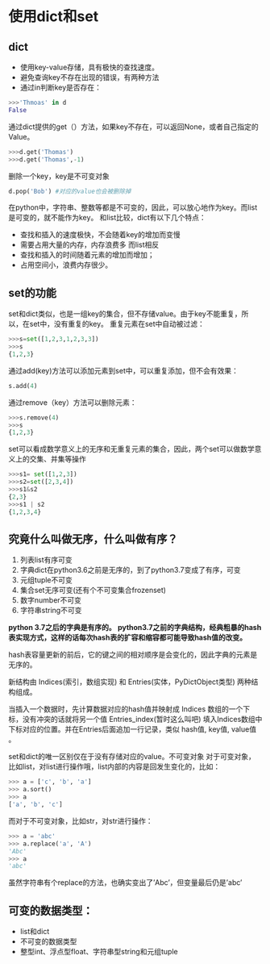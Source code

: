 # 使用dict和set

## dict
* 使用key-value存储，具有极快的查找速度。
* 避免查询key不存在出现的错误，有两种方法
* 通过in判断key是否存在：
```python
>>>'Thmoas' in d
False
```
通过dict提供的get（）方法，如果key不存在，可以返回None，或者自己指定的Value。
```python
>>>d.get('Thomas')
>>>d.get('Thomas',-1)
```
删除一个key，key是不可变对象
```python
d.pop('Bob') #对应的value也会被删除掉
```
在python中，字符串、整数等都是不可变的，因此，可以放心地作为key。而list是可变的，就不能作为key。
和list比较，dict有以下几个特点：
* 查找和插入的速度极快，不会随着key的增加而变慢
* 需要占用大量的内存，内存浪费多
而list相反
* 查找和插入的时间随着元素的增加而增加；
* 占用空间小，浪费内存很少。

## set的功能
set和dict类似，也是一组key的集合，但不存储value。由于key不能重复，所以，在set中，没有重复的key。
重复元素在set中自动被过滤：
```python
>>>s=set([1,2,3,1,2,3,3])
>>>s
{1,2,3}
```
通过add(key)方法可以添加元素到set中，可以重复添加，但不会有效果：
```python
s.add(4)
```
通过remove（key）方法可以删除元素：
```python
>>>s.remove(4)
>>>s
{1,2,3}
```
set可以看成数学意义上的无序和无重复元素的集合，因此，两个set可以做数学意义上的交集、并集等操作
```python
>>>s1= set([1,2,3])
>>>s2=set([2,3,4])
>>>s1&s2
{2,3}
>>>s1 | s2
{1,2,3,4}
```
## 究竟什么叫做无序，什么叫做有序？
1. 列表list有序可变
2. 字典dict在python3.6之前是无序的，到了python3.7变成了有序，可变
3. 元组tuple不可变
4. 集合set无序可变(还有个不可变集合frozenset)
5. 数字number不可变
6. 字符串string不可变

**python 3.7之后的字典是有序的。**
**python3.7之前的字典结构，经典粗暴的hash表实现方式，这样的话每次hash表的扩容和缩容都可能导致hash值的改变。**

hash表容量更新的前后，它的键之间的相对顺序是会变化的，因此字典的元素是无序的。

新结构由 Indices(索引，数组实现) 和 Entries(实体，PyDictObject类型) 两种结构组成。

当插入一个数据时，先计算数据对应的hash值并映射成 Indices 数组的一个下标，没有冲突的话就将另一个值 Entries_index(暂时这么叫吧) 填入Indices数组中下标对应的位置。并在Entries后面追加一行记录，类似 hash值, key值, value值 。


set和dict的唯一区别仅在于没有存储对应的value。不可变对象
对于可变对象，比如list，对list进行操作哦，list内部的内容是回发生变化的，比如：
```python
>>> a = ['c', 'b', 'a']
>>> a.sort()
>>> a
['a', 'b', 'c']
```
而对于不可变对象，比如str，对str进行操作：
```python
>>> a = 'abc'
>>> a.replace('a', 'A')
'Abc'
>>> a
'abc'
```
虽然字符串有个replace的方法，也确实变出了’Abc’，但变量最后仍是’abc’

## 可变的数据类型：
* list和dict
* 不可变的数据类型
* 整型int、浮点型float、字符串型string和元组tuple


